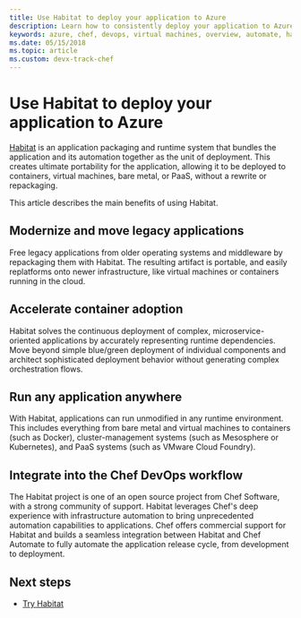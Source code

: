 ```yaml
---
title: Use Habitat to deploy your application to Azure
description: Learn how to consistently deploy your application to Azure virtual machines and containers
keywords: azure, chef, devops, virtual machines, overview, automate, habitat
ms.date: 05/15/2018
ms.topic: article
ms.custom: devx-track-chef
---
```


# Use Habitat to deploy your application to Azure

[Habitat](https://www.habitat.sh/) is an application packaging and runtime system that bundles the application and its automation together as the unit of deployment. This creates ultimate portability for the application, allowing it to be deployed to containers, virtual machines, bare metal, or PaaS, without a rewrite or repackaging.

This article describes the main benefits of using Habitat.

## Modernize and move legacy applications

Free legacy applications from older operating systems and middleware by repackaging them with Habitat. The resulting artifact is portable, and easily replatforms onto newer infrastructure, like virtual machines or containers running in the cloud.

## Accelerate container adoption

Habitat solves the continuous deployment of complex, microservice-oriented applications by accurately representing runtime dependencies. Move beyond simple blue/green deployment of individual components and architect sophisticated deployment behavior without generating complex orchestration flows.

## Run any application anywhere

With Habitat, applications can run unmodified in any runtime environment. This includes everything from bare metal and virtual machines to containers (such as Docker), cluster-management systems (such as Mesosphere or Kubernetes), and PaaS systems (such as VMware Cloud Foundry).

## Integrate into the Chef DevOps workflow

The Habitat project is one of an open source project from Chef Software, with a strong community of support. Habitat leverages Chef's deep experience with infrastructure automation to bring unprecedented automation capabilities to applications. Chef offers commercial support for Habitat and builds a seamless integration between Habitat and Chef Automate to fully automate the application release cycle, from development to deployment.

## Next steps

* [Try Habitat](https://www.habitat.sh/learn/)
